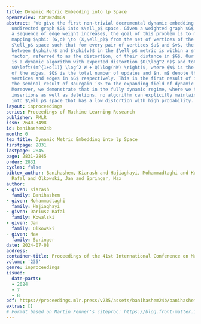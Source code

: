 ```yaml
---
title: Dynamic Metric Embedding into lp Space
openreview: z3PUNzdmGs
abstract: 'We give the first non-trivial decremental dynamic embedding of a weighted,
  undirected graph $G$ into $\ell_p$ space. Given a weighted graph $G$ undergoing
  a sequence of edge weight increases, the goal of this problem is to maintain a (randomized)
  mapping $\phi: (G,d) \to (X,\ell_p)$ from the set of vertices of the graph to the
  $\ell_p$ space such that for every pair of vertices $u$ and $v$, the expected distance
  between $\phi(u)$ and $\phi(v)$ in the $\ell_p$ metric is within a small multiplicative
  factor, referred to as the distortion, of their distance in $G$. Our main result
  is a dynamic algorithm with expected distortion $O(\log^2 n)$ and total update time
  $O\left((m^{1+o(1)} \log^2 W + Q)\log(nW) \right)$, where $W$ is the maximum weight
  of the edges, $Q$ is the total number of updates and $n, m$ denote the number of
  vertices and edges in $G$ respectively. This is the first result of its kind, extending
  the seminal result of Bourgain ’85 to the expanding field of dynamic algorithms.
  Moreover, we demonstrate that in the fully dynamic regime, where we tolerate edge
  insertions as well as deletions, no algorithm can explicitly maintain an embedding
  into $\ell_p$ space that has a low distortion with high probability.'
layout: inproceedings
series: Proceedings of Machine Learning Research
publisher: PMLR
issn: 2640-3498
id: banihashem24b
month: 0
tex_title: Dynamic Metric Embedding into lp Space
firstpage: 2831
lastpage: 2845
page: 2831-2845
order: 2831
cycles: false
bibtex_author: Banihashem, Kiarash and Hajiaghayi, Mohammadtaghi and Kowalski, Dariusz
  Rafal and Olkowski, Jan and Springer, Max
author:
- given: Kiarash
  family: Banihashem
- given: Mohammadtaghi
  family: Hajiaghayi
- given: Dariusz Rafal
  family: Kowalski
- given: Jan
  family: Olkowski
- given: Max
  family: Springer
date: 2024-07-08
address:
container-title: Proceedings of the 41st International Conference on Machine Learning
volume: '235'
genre: inproceedings
issued:
  date-parts:
  - 2024
  - 7
  - 8
pdf: https://proceedings.mlr.press/v235/assets/banihashem24b/banihashem24b.pdf
extras: []
# Format based on Martin Fenner's citeproc: https://blog.front-matter.io/posts/citeproc-yaml-for-bibliographies/
---
```


